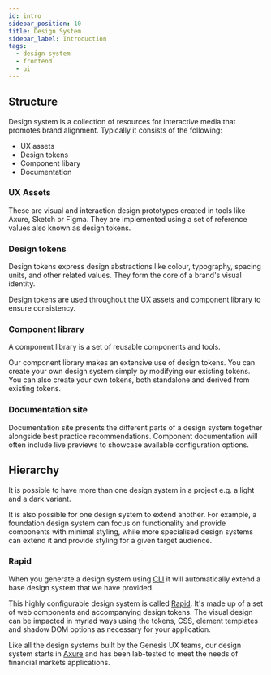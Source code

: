 ```yaml
---
id: intro
sidebar_position: 10
title: Design System
sidebar_label: Introduction
tags:
  - design system
  - frontend
  - ui
---
```


## Structure

Design system is a collection of resources for interactive media that promotes brand alignment. Typically it consists of the following:

* UX assets
* Design tokens
* Component libary
* Documentation

### UX Assets

These are visual and interaction design prototypes created in tools like Axure, Sketch or Figma. They are implemented using a set of reference values also known as design tokens.

### Design tokens

Design tokens express design abstractions like colour, typography, spacing units, and other related values. They form the core of a brand's visual identity.

Design tokens are used throughout the UX assets and component library to ensure consistency.

### Component library
A component library is a set of reusable components and tools. 

Our component library makes an extensive use of design tokens. You can create your own design system simply by modifying our
existing tokens. You can also create your own tokens, both standalone and derived from existing tokens.

### Documentation site
Documentation site presents the different parts of a design system together alongside best practice recommendations. Component documentation will often include live previews to showcase available configuration options.

## Hierarchy

It is possible to have more than one design system in a project e.g. a light and a dark variant.

It is also possible for one design system to extend another. For example, a foundation design system can focus on functionality and provide components with minimal styling, while more specialised design systems can extend it and provide styling for a given target audience.

### Rapid

When you generate a design system using [CLI](/web-ui-reference/cli/) it will automatically extend a base design system that we have provided.

This highly configurable design system is called [Rapid](https://n42r49.axshare.com/#id=u42cgo&p=primitives&c=1). It's made up of a set of web components and accompanying design tokens. The visual design can be impacted in myriad ways using the tokens, CSS, element templates and shadow DOM options as necessary for your application.

Like all the design systems built by the Genesis UX teams, our design system starts in [Axure](https://www.axure.com/) and has been lab-tested to meet the needs of financial markets applications.